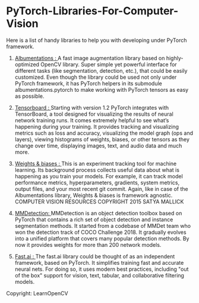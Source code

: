 # PyTorch-Libraries-For-Computer-Vision

Here is a list of handy libraries to help you with developing under PyTorch framework.
1. <a href="https://albumentations.readthedocs.io/ ">Albumentations : </a>
  A fast image augmentation library based on highly-optimized OpenCV library. Super simple yet powerful interface for different tasks (like segmentation, detection, etc.), that could be easily customized. Even though the library could be used not only under PyTorch framework, it has PyTorch helpers in its submodule albumentations.pytorch to make working with PyTorch tensors as easy as possible.
  
2. <a href="https://www.tensorflow.org/tensorboard/ ">Tensorboard : </a>
  Starting with version 1.2 PyTorch integrates with TensorBoard, a tool designed for visualizing the results of neural network training runs. It comes extremely helpful to see what’s happening during your training. It provides tracking and visualizing metrics such as loss and accuracy, visualizing the model graph (ops and layers), viewing histograms of weights, biases, or other tensors as they change over time, displaying images, text, and audio data and much more.
  
3. <a href="https://www.wandb.com/ ">Weights & biases : </a>
  This is an experiment tracking tool for machine learning. Its background process collects useful data about what is happening as you train your models. For example, it can track model performance metrics, hyperparameters, gradients, system metrics, output files, and your most recent git commit. Again, like in case of the Albumentations library, Weights & biases is framework agnostic. COMPUTER VISION RESOURCES COPYRIGHT 2015 SATYA MALLICK
  
4. <a href="https://github.com/open-mmlab/mmdetection ">MMDetection: </a>
  MMDetection is an object detection toolbox based on PyTorch that contains a rich set of object detection and instance segmentation methods. It started from a codebase of MMDet team who won the detection track of COCO Challenge 2018. It gradually evolves into a unified platform that covers many popular detection methods. By now it provides weights for more than 200 network models.

5. <a href="https://www.fast.ai/">Fast.ai : </a>
  The fast.ai library could be thought of as an independent framework, based on PyTorch. It simplifies training fast and accurate neural nets. For doing so, it uses modern best practices, including "out of the box" support for vision, text, tabular, and collaborative filtering models.
  
  
  Copyright: LearnOpenCV
